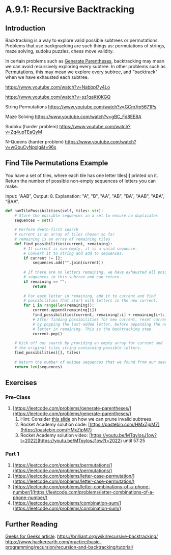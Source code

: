 # A.9.1: Recursive Backtracking

## Introduction

Backtracking is a way to explore valid possible subtrees or permutations. Problems that use backgracking are such things as: permutations of strings, maze solving, sudoku puzzles, chess move validity.

In certain problems such as [Generate Parentheses](https://leetcode.com/problems/generate-parentheses/), backtracking may mean we can avoid recursively exploring every subtree. In other problems such as [Permutations](https://leetcode.com/problems/permutations/), this may mean we explore every subtree, and "backtrack" when we have exhausted each subtree.

https://www.youtube.com/watch?v=Nabbpl7y4Lo

https://www.youtube.com/watch?v=sz1qaKt0KGQ

String Permutations
https://www.youtube.com/watch?v=GCm7m5671Ps

Maze Solving
https://www.youtube.com/watch?v=gBC_Fd8EE8A

Sudoku (harder problem)
https://www.youtube.com/watch?v=Zq4upTEaQyM

N-Queens (harder problem)
https://www.youtube.com/watch?v=wGbuCyNpxIg&t=96s


## Find Tile Permutations Example

You have a set of tiles, where each tile has one letter tiles\[i\] printed on it.  Return the number of possible non-empty sequences of letters you can make.

Input: “AAB”, Output: 8. Explanation: "A", "B", "AA", "AB", "BA", "AAB", "ABA", "BAA".

```python
def numTilePossibilities(self, tiles: str):
    # Store the possible sequences in a set to ensure no duplicates
    sequences = set()
    
    # Perform depth-first search
    # current is an array of tiles chosen so far
    # remaining is an array of remaining tiles
    def find_possibilities(current, remaining):
        # If current is non-empty, it is a valid sequence.
        # Convert it to string and add to sequences.
        if current != []:
            sequences.add("".join(current))
            
        # If there are no letters remaining, we have exhausted all possible
        # sequences in this subtree and can return.
        if remaining == "":
            return
        
        # For each letter in remaining, add it to current and find
        # possibilities that start with letters in the new current.
        for i in range(len(remaining)): 
            current.append(remaining[i])
            find_possibilities(current, remaining[:i] + remaining[i+1:])
            # After finding possibilities for new current, reset current
            # by popping the last-added letter, before appending the next
            # letter in remaining. This is the backtracking step.
            current.pop() 
    
    # Kick off our search by providing an empty array for current and 
    # the original tiles string containing possible letters.
    find_possibilities([], tiles)
    
    # Return the number of unique sequences that we found from our search.
    return len(sequences)
```

## Exercises

### Pre-Class

1. [https://leetcode.com/problems/generate-parentheses/](https://leetcode.com/problems/generate-parentheses/)
   1. Hint: Consider [this slide](https://docs.google.com/presentation/d/1rpY5NnOvN7MKVLSI5NoU7LYySGVNRTC9Yptl9mtaXRY/edit#slide=id.g81c439b50b_0_93) on how we can prune invalid subtrees.
   2. Rocket Academy solution code: [https://pastebin.com/HMxZjpM7](https://pastebin.com/HMxZjpM7)
   3. Rocket Academy solution video: [https://youtu.be/MTqylosJ1ow?t=2022](https://youtu.be/MTqylosJ1ow?t=2022) until 57:25

### Part 1

1. [https://leetcode.com/problems/permutations/](https://leetcode.com/problems/permutations/)
2. [https://leetcode.com/problems/letter-case-permutation/](https://leetcode.com/problems/letter-case-permutation/)
3. [https://leetcode.com/problems/letter-combinations-of-a-phone-number/](https://leetcode.com/problems/letter-combinations-of-a-phone-number/)
4. [https://leetcode.com/problems/combination-sum/](https://leetcode.com/problems/combination-sum/)

## Further Reading

[Geeks for Geeks article](https://www.geeksforgeeks.org/backtracking-introduction/#:~:text=Backtracking%20is%20an%20algorithmic%2Dtechnique,reaching%20any%20level%20of%20the).
https://brilliant.org/wiki/recursive-backtracking/
https://www.hackerearth.com/practice/basic-programming/recursion/recursion-and-backtracking/tutorial/
